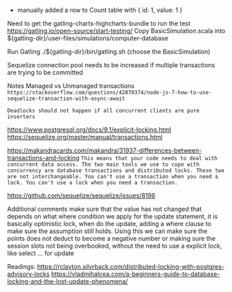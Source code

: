 - manually added a row to Count table with { id: 1, value: 1 }

Need to get the gatling-charts-highcharts-bundle to run the test
https://gatling.io/open-source/start-testing/
Copy BasicSimulation.scala into ${gatling-dir}/user-files/simulations/computer-database

Run Gatling
./${gatling-dir}/bin/gatling.sh (choose the BasicSimulation)

Sequelize connection pool needs to be increased if multiple transactions are trying to be committed

Notes
Managed vs Unmanaged transactions
`https://stackoverflow.com/questions/42870374/node-js-7-how-to-use-sequelize-transaction-with-async-await`

`Deadlocks should not happen if all concurrent clients are pure inserters`

https://www.postgresql.org/docs/9.1/explicit-locking.html
https://sequelize.org/master/manual/transactions.html

https://makandracards.com/makandra/31937-differences-between-transactions-and-locking
`This means that your code needs to deal with concurrent data access. The two main tools we use to cope with concurrency are database transactions and distributed locks. These two are not interchangeable. You can't use a transaction when you need a lock. You can't use a lock when you need a transaction.`

https://github.com/sequelize/sequelize/issues/8196


Additional comments
make sure that the value has not changed that depends on what where condition we apply for the update statement, it is basically optimistic lock, when do the update, adding a where clause to make sure the assumption still holds. Using this we can make sure the points does not deduct to become a negative number or making sure the session slots not being overbooked, without the need to use a explicit lock, like select ... for update

Readings:
https://rclayton.silvrback.com/distributed-locking-with-postgres-advisory-locks
https://vladmihalcea.com/a-beginners-guide-to-database-locking-and-the-lost-update-phenomena/
